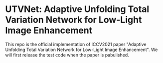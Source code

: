 # UTVNet: Adaptive Unfolding Total Variation Network for Low-Light Image Enhancement

This repo is the official implementation of ICCV2021 paper "Adaptive Unfolding Total Variation Network for Low-Light Image Enhancement". We will first release the test code when the paper is pabulished.
##


